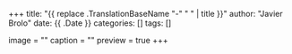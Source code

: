 +++
title: "{{ replace .TranslationBaseName "-" " " | title }}"
author: "Javier Brolo"
date: {{ .Date }}
categories: []
tags: []

image = ""
caption = ""
preview = true
+++
